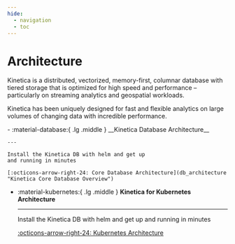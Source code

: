 ```yaml
---
hide:
  - navigation
  - toc
---
```

# Architecture

Kinetica is a distributed, vectorized, memory-first, columnar database with tiered storage
that is optimized for high speed and performance – particularly on streaming analytics and
geospatial workloads.

Kinetica has been uniquely designed for fast and flexible analytics on large volumes of
changing data with incredible performance.

<div class="grid cards" markdown>
-   :material-database:{ .lg .middle } __Kinetica Database Architecture__

    ---

    Install the Kinetica DB with helm and get up
    and running in minutes

    [:octicons-arrow-right-24: Core Database Architecture](db_architecture "Kinetica Core Database Overview")

-   :material-kubernetes:{ .lg .middle } __Kinetica for Kubernetes Architecture__

    ---

    Install the Kinetica DB with helm and get up
    and running in minutes

    [:octicons-arrow-right-24: Kubernetes Architecture](kinetica_for_kubernetes_architecture "Kinetica for Kubernetes Architecture")
</div>

[//]: # (* [Kinetica Database Architecture]&#40;db_architecture "Kinetica Database Overview"&#41;)

[//]: # (* [Kubernetes Architecture]&#40;kinetica_for_kubernetes_architecture "Kinetica for Kubernetes Architecture"&#41;)